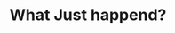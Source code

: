 ---
layout: page
title: "What Just happend?"
parent: "Module 2: Setting up Kubernetes"
nav_order: 2
---
